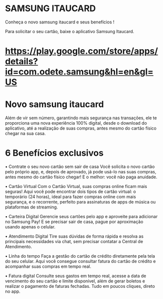 # SAMSUNG  ITAUCARD 
Conheça o novo samsung itaucard e seus benefícios !


Para solicitar o seu cartão, baixe o aplicativo Samsung Itaucard.

# https://play.google.com/store/apps/details?id=com.odete.samsung&hl=en&gl=US


# Novo samsung itaucard 
Além de vir sem número, garantindo mais segurança nas transações, ele te proporciona uma nova experiência 100% digital, desde o download do aplicativo, até a realização de suas compras, antes mesmo do cartão físico chegar na sua casa.

# 6 Benefícios exclusivos
 

• Contrate o seu novo cartão sem sair de casa 
Você solicita o novo cartão pelo próprio app, e, depois de aprovado, já pode usá-lo nas suas compras, antes mesmo do cartão físico chegar! E o melhor: você não paga anuidade. 

• Cartão Virtual 
Com o Cartão Virtual, suas compras online ficam mais seguras! 
Aqui você pode encontrar dois tipos de cartão virtual: o temporário (24 horas), ideal para fazer compras online com mais segurança, e o recorrente, perfeito para assinaturas de apps de música ou plataformas de streaming. 

• Carteira Digital 
Gerencie seus cartões pelo app e aproveite para adicionar no Samsung Pay! E se precisar sair de casa, pague por aproximação usando apenas o celular. 

• Atendimento Digital 
Tire suas dúvidas de forma rápida e resolva as principais necessidades via chat, sem precisar contatar a Central de Atendimento. 

• Linha do tempo 
Faça a gestão do cartão de crédito diretamente pela tela do seu celular. Aqui você consegue consultar fatura do cartão de crédito e acompanhar suas compras em tempo real. 

• Fatura digital 
Consulte seus gastos em tempo real, acesse a data de vencimento do seu cartão e limite disponível, além de gerar boletos e realizar o pagamento de faturas fechadas. Tudo em poucos cliques, direto no app. 

